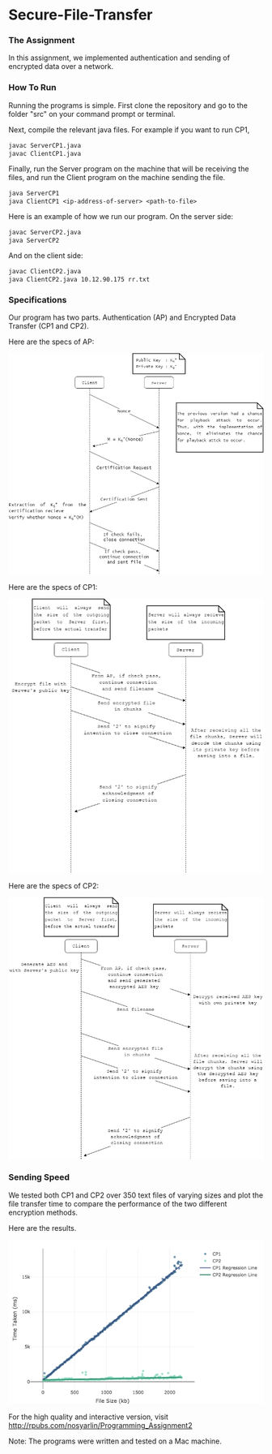 # Secure-File-Transfer

### The Assignment

In this assignment, we implemented authentication and sending of encrypted data over a network. 

### How To Run

Running the programs is simple. First clone the repository and go to the folder "src" on your command prompt or terminal. 

Next, compile the relevant java files. For example if you want to run CP1,

```
javac ServerCP1.java
javac ClientCP1.java
```

Finally, run the Server program on the machine that will be receiving the files, and run the Client program on the machine sending the file. 

```
java ServerCP1
java ClientCP1 <ip-address-of-server> <path-to-file>
```

Here is an example of how we run our program.
On the server side:
```
javac ServerCP2.java
java ServerCP2
```

And on the client side:
```
javac ClientCP2.java
java ClientCP2.java 10.12.90.175 rr.txt
```

### Specifications
Our program has two parts. Authentication (AP) and Encrypted Data Transfer (CP1 and CP2). 

Here are the specs of AP:

![alt text][ap]

[ap]: https://github.com/nosyarlin/SecureTransfer/blob/master/AP%20Diagram.png?raw=true


Here are the specs of CP1:

![alt text][cp1]

[cp1]: https://github.com/nosyarlin/SecureTransfer/blob/master/CP1%20Diagram.png?raw=true


Here are the specs of CP2:

![alt text][cp2]

[cp2]: https://github.com/nosyarlin/SecureTransfer/blob/master/CP2%20Diagram.png?raw=true

### Sending Speed
We tested both CP1 and CP2 over 350 text files of varying sizes and plot the file transfer time to compare the performance of the two different encryption methods. 

Here are the results.


![alt text][plot]

[plot]: https://github.com/nosyarlin/SecureTransfer/blob/master/plot.png?raw=true

For the high quality and interactive version, visit http://rpubs.com/nosyarlin/Programming_Assignment2






Note: The programs were written and tested on a Mac machine. 